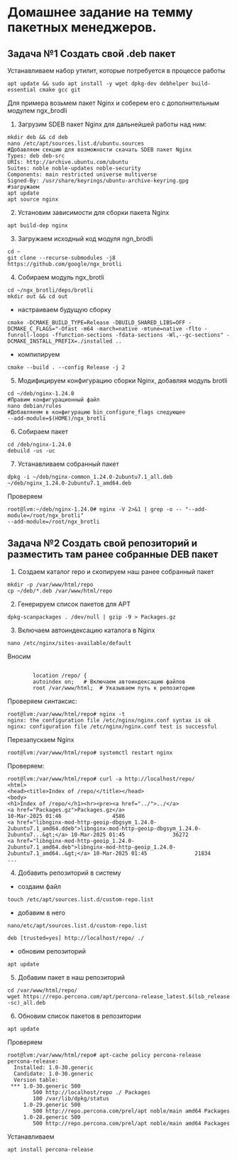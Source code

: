# Домашнее задание на темму пакетных менеджеров.
## Задача №1 Создать свой .deb пакет
 Устанавливаем набор утилит, которые потребуется в процессе работы
```
apt update && sudo apt install -y wget dpkg-dev debhelper build-essential cmake gcc git
```
Для примера возьмем пакет Nginx и соберем его с дополнительным модулем ngx_brodli     
1.  Загрузим SDEB пакет Nginx для дальнейшей работы над ним:
```
mkdir deb && cd deb
nano /etc/apt/sources.list.d/ubuntu.sources
#Добавляем секцию для возможности скачать SDEB пакет Nginx
Types: deb deb-src
URIs: http://archive.ubuntu.com/ubuntu
Suites: noble noble-updates noble-security
Components: main restricted universe multiverse
Signed-By: /usr/share/keyrings/ubuntu-archive-keyring.gpg
#загружаем
apt update
apt source nginx
```
2. Установим зависимости для сборки пакета Nginx
```
apt build-dep nginx
```
3. Загружаем исходный  код модуля ngn_brodli
```
cd ~
git clone --recurse-submodules -j8 https://github.com/google/ngx_brotli
```
4. Собираем модуль ngx_brotli
```
cd ~/ngx_brotli/deps/brotli
mkdir out && cd out
```
- настраиваем будущую сборку
```
cmake -DCMAKE_BUILD_TYPE=Release -DBUILD_SHARED_LIBS=OFF -DCMAKE_C_FLAGS="-Ofast -m64 -march=native -mtune=native -flto -funroll-loops -ffunction-sections -fdata-sections -Wl,--gc-sections" -DCMAKE_INSTALL_PREFIX=./installed ..
```
- компилируем
```
cmake --build . --config Release -j 2
```
5. Модифицируем конфигурацию сборки Nginx, добавляя модуль brotli
```
cd ~/deb/nginx-1.24.0
#Правим конфигурационный файл
nano debian/rules
#Добавляеем в конфигурацию bin_configure_flags следующее
--add-module=$(HOME)/ngx_brotli
```
6. Собираем пакет
```
cd /deb/nginx-1.24.0
debuild -us -uc
```
7. Устанавливаем собранный пакет
```
dpkg -i ~/deb/nginx-common_1.24.0-2ubuntu7.1_all.deb ~/deb/nginx_1.24.0-2ubuntu7.1_amd64.deb
```
Проверяем
```
root@lvm:~/deb/nginx-1.24.0# nginx -V 2>&1 | grep -o -- "--add-module=/root/ngx_brotli"
--add-module=/root/ngx_brotli
```

## Задача №2 Создать свой репозиторий и разместить там ранее собранные DEB пакет
1. Создаем каталог repo и скопируем наш ранее собранный пакет
```
mkdir -p /var/www/html/repo
cp ~/deb/*.deb /var/www/html/repo
```
2. Генерируем список пакетов для APT
```
dpkg-scanpackages . /dev/null | gzip -9 > Packages.gz
```
3. Включаем автоиндексацию каталога в Nginx
```
nano /etc/nginx/sites-available/default
```
Вносим
```

        location /repo/ {
        autoindex on;   # Включаем автоиндексацию файлов
        root /var/www/html;  # Указываем путь к репозиторию
```
Проверяем синтаксис:
```
root@lvm:/var/www/html/repo# nginx -t
nginx: the configuration file /etc/nginx/nginx.conf syntax is ok
nginx: configuration file /etc/nginx/nginx.conf test is successful
```
Перезапускаем Nginx
```
root@lvm:/var/www/html/repo# systemctl restart nginx
```
Проверяем:
```
root@lvm:/var/www/html/repo# curl -a http://localhost/repo/
<html>
<head><title>Index of /repo/</title></head>
<body>
<h1>Index of /repo/</h1><hr><pre><a href="../">../</a>
<a href="Packages.gz">Packages.gz</a>                                        10-Mar-2025 01:46                4586
<a href="libnginx-mod-http-geoip-dbgsym_1.24.0-2ubuntu7.1_amd64.ddeb">libnginx-mod-http-geoip-dbgsym_1.24.0-2ubuntu7...&gt;</a> 10-Mar-2025 01:45               36272
<a href="libnginx-mod-http-geoip_1.24.0-2ubuntu7.1_amd64.deb">libnginx-mod-http-geoip_1.24.0-2ubuntu7.1_amd64..&gt;</a> 10-Mar-2025 01:45               21834
...
```
4. Добавить репозиторий в систему
- создаим файл
```
touch /etc/apt/sources.list.d/custom-repo.list
```
- добавим в него
```
nano/etc/apt/sources.list.d/custom-repo.list

deb [trusted=yes] http://localhost/repo/ ./
```
- обновим репозиторий
```
apt update
```

5. Добавим пакет в наш репозиторий
```
cd /var/www/html/repo/
wget https://repo.percona.com/apt/percona-release_latest.$(lsb_release -sc)_all.deb
```
6. Обновим список пакетов в репозитории
```
apt update
```
Проверяем
```
root@lvm:/var/www/html/repo# apt-cache policy percona-release
percona-release:
  Installed: 1.0-30.generic
  Candidate: 1.0-30.generic
  Version table:
 *** 1.0-30.generic 500
        500 http://localhost/repo ./ Packages
        100 /var/lib/dpkg/status
     1.0-29.generic 500
        500 http://repo.percona.com/prel/apt noble/main amd64 Packages
     1.0-28.generic 500
        500 http://repo.percona.com/prel/apt noble/main amd64 Packages
```
Устанавливаем
```
apt install percona-release
```
